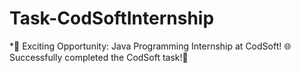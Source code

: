 # Task-CodSoftInternship
*🚀 Exciting Opportunity: Java Programming Internship at CodSoft! 🌐 Successfully completed the CodSoft task!🚀 
